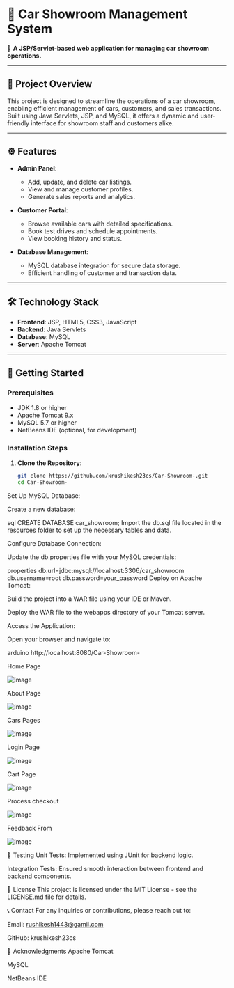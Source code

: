 # 🚗 Car Showroom Management System

📌 **A JSP/Servlet-based web application for managing car showroom operations.**

---

## 🧩 Project Overview

This project is designed to streamline the operations of a car showroom, enabling efficient management of cars, customers, and sales transactions. Built using Java Servlets, JSP, and MySQL, it offers a dynamic and user-friendly interface for showroom staff and customers alike.

---

## ⚙️ Features

- **Admin Panel**:
  - Add, update, and delete car listings.
  - View and manage customer profiles.
  - Generate sales reports and analytics.

- **Customer Portal**:
  - Browse available cars with detailed specifications.
  - Book test drives and schedule appointments.
  - View booking history and status.

- **Database Management**:
  - MySQL database integration for secure data storage.
  - Efficient handling of customer and transaction data.

---

## 🛠️ Technology Stack

- **Frontend**: JSP, HTML5, CSS3, JavaScript
- **Backend**: Java Servlets
- **Database**: MySQL
- **Server**: Apache Tomcat

---

## 🚀 Getting Started

### Prerequisites

- JDK 1.8 or higher
- Apache Tomcat 9.x
- MySQL 5.7 or higher
- NetBeans IDE (optional, for development)

### Installation Steps

1. **Clone the Repository**:
   ```bash
   git clone https://github.com/krushikesh23cs/Car-Showroom-.git
   cd Car-Showroom-
Set Up MySQL Database:

Create a new database:

sql
CREATE DATABASE car_showroom;
Import the db.sql file located in the resources folder to set up the necessary tables and data.

Configure Database Connection:

Update the db.properties file with your MySQL credentials:

properties
db.url=jdbc:mysql://localhost:3306/car_showroom
db.username=root
db.password=your_password
Deploy on Apache Tomcat:

Build the project into a WAR file using your IDE or Maven.

Deploy the WAR file to the webapps directory of your Tomcat server.

Access the Application:

Open your browser and navigate to:

arduino
http://localhost:8080/Car-Showroom-


Home Page 

![image](https://github.com/user-attachments/assets/5d133830-0c09-4ea1-970e-a04cba0ef6e4)

About Page 

![image](https://github.com/user-attachments/assets/e68ea8bc-04eb-4c37-abe2-f2afa8ab7e66)

Cars Pages 

![image](https://github.com/user-attachments/assets/7da363ab-e8da-43a0-8839-ec69fb0bcab3)

Login Page 

![image](https://github.com/user-attachments/assets/4e63ae52-b56c-4481-a22b-66e22453328a)

Cart Page

![image](https://github.com/user-attachments/assets/6159aede-e585-4f59-a629-cf078dce10cd)

Process checkout

![image](https://github.com/user-attachments/assets/9742afc6-7430-4683-bc15-527ccef86543)

Feedback From

![image](https://github.com/user-attachments/assets/7ea4aaf8-f69b-4bf0-ab4b-cffd9c4acca6)


🧪 Testing
Unit Tests: Implemented using JUnit for backend logic.

Integration Tests: Ensured smooth interaction between frontend and backend components.

📄 License
This project is licensed under the MIT License - see the LICENSE.md file for details.

📞 Contact
For any inquiries or contributions, please reach out to:

Email: rushikesh1443@gamil.com

GitHub: krushikesh23cs

🔗 Acknowledgments
Apache Tomcat

MySQL

NetBeans IDE

